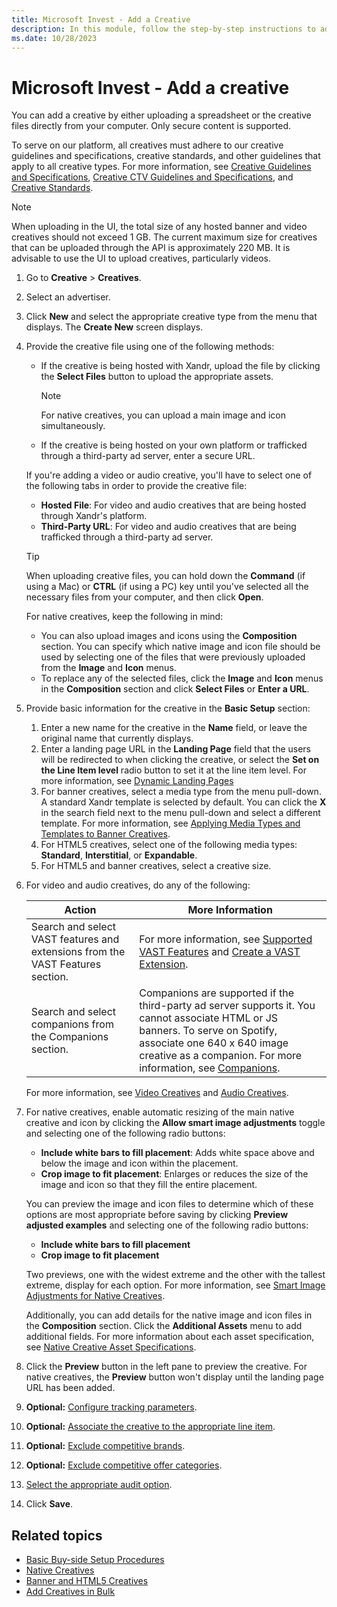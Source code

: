 ```yaml
---
title: Microsoft Invest - Add a Creative
description: In this module, follow the step-by-step instructions to add one creative at a time to the Xandr platform.
ms.date: 10/28/2023
---
```


# Microsoft Invest - Add a creative

You can add a creative by either uploading a spreadsheet or the creative files directly from your computer. Only secure content is supported.

To serve on our platform, all creatives must adhere to our creative guidelines and specifications, creative standards, and other guidelines that apply to all creative types. For more information, see [Creative Guidelines and Specifications](creative-guidelines-and-specifications.md), [Creative CTV Guidelines and Specifications](creative-ctv-guidelines-and-specifications.md), and [Creative Standards](creative-standards.md).

> [!NOTE]
> When uploading in the UI, the total size of any hosted banner and video creatives should not exceed 1 GB. The current maximum size for creatives that can be uploaded through the API is approximately 220 MB. It is advisable to use the UI to upload creatives, particularly videos.

1. Go to **Creative** > **Creatives**.

1. Select an advertiser.

1. Click **New** and select the appropriate creative type from the menu that displays.
   The **Create New** screen displays.

1. Provide the creative file using one of the following methods:
    - If the creative is being hosted with Xandr, upload the file by clicking the **Select Files** button to upload the appropriate assets.
      > [!NOTE]
      > For native creatives, you can upload a main image and icon simultaneously.

    - If the creative is being hosted on your own platform or trafficked through a third-party ad server, enter a secure URL.

    If you're adding a video or audio creative, you'll have to select one of the following tabs in order to provide the creative file:
    - **Hosted File**: For video and audio creatives that are being hosted through Xandr's platform.
    - **Third-Party URL**: For video and audio creatives that are being trafficked through a third-party ad server.
    > [!TIP]
    > When uploading creative files, you can hold down the **Command** (if using a Mac) or **CTRL** (if using a PC) key until you've selected all the necessary files from your computer, and then click **Open**.
    >
    > For native creatives, keep the following in mind:
    > - You can also upload images and icons using the **Composition** section. You can specify which native image and icon file should be used by selecting one of the files that were previously uploaded from the **Image** and **Icon** menus.
    > - To replace any of the selected files, click the **Image** and **Icon** menus in the **Composition** section and click **Select Files** or **Enter a URL**.

1. Provide basic information for the creative in the **Basic Setup** section:
    1. Enter a new name for the creative in the **Name** field, or leave the original name that currently displays.
    1. Enter a landing page URL in the **Landing Page** field that the users will be redirected to when clicking the creative, or select the **Set on the Line Item level** radio button to set it at the line item level.
       For more information, see [Dynamic Landing Pages](dynamic-landing-pages.md)
    1. For banner creatives, select a media type from the menu pull-down.
      A standard Xandr template is selected by default. You can click the **X** in the search field next to the menu pull-down and select a different template. For more information, see [Applying Media Types and Templates to Banner Creatives](applying-media-types-and-templates-to-banner-creatives.md).
    1. For HTML5 creatives, select one of the following media types: **Standard**, **Interstitial**, or **Expandable**.
    1. For HTML5 and banner creatives, select a creative size.

1. For video and audio creatives, do any of the following:

    |Action  |More Information  |
    |---------|---------|
    |Search and select VAST features and extensions from the VAST Features section.     |For more information, see [Supported VAST Features](supported-vast-features.md) and [Create a VAST Extension](../monetize/create-a-vast-extension.md).         |
    |Search and select companions from the Companions section.     |Companions are supported if the third-party ad server supports it. You cannot associate HTML or JS banners. To serve on Spotify, associate one 640 x 640 image creative as a companion. For more information, see [Companions](companions.md).         |

    For more information, see [Video Creatives](video-creatives.md) and [Audio Creatives](audio-creatives.md).

1. For native creatives, enable automatic resizing of the main native creative and icon by clicking the **Allow smart image adjustments** toggle and selecting one of the following radio buttons:
    - **Include white bars to fill placement**: Adds white space above and below the image and icon within the placement.
    - **Crop image to fit placement**: Enlarges or reduces the size of the image and icon so that they fill the entire placement.

    You can preview the image and icon files to determine which of these options are most appropriate before saving by clicking **Preview adjusted examples** and selecting one of the following radio buttons:
    - **Include white bars to fill placement**
    - **Crop image to fit placement**

    Two previews, one with the widest extreme and the other with the tallest extreme, display for each option. For more information, see [Smart Image Adjustments for Native Creatives](smart-image-adjustments-for-native-creatives.md).

    Additionally, you can add details for the native image and icon files in the **Composition** section. Click the **Additional Assets** menu to add additional fields. For more information about each asset specification, see [Native Creative Asset Specifications](native-creative-asset-specifications.md).

1. Click the **Preview** button in the left pane to preview the creative.
    For native creatives, the **Preview** button won't display until the landing page URL has been added.

1. **Optional:** [Configure tracking parameters](configuring-tracking-for-creatives.md).

1. **Optional:** [Associate the creative to the appropriate line item](associate-line-items-with-a-creative.md).

1. **Optional:** [Exclude competitive brands](exclude-competitive-brands-for-a-creative.md).

1. **Optional:** [Exclude competitive offer categories](exclude-competitive-offer-categories-for-a-creative.md).

1. [Select the appropriate audit option](select-an-audit-option-for-a-creative.md).

1. Click **Save**.

## Related topics

- [Basic Buy-side Setup Procedures](basic-buy-side-setup-procedures.md)
- [Native Creatives](native-creatives.md)
- [Banner and HTML5 Creatives](banner-and-html5-creatives.md)
- [Add Creatives in Bulk](add-creatives-in-bulk.md)
